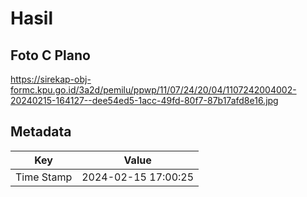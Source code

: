 # Hasil

## Foto C Plano

https://sirekap-obj-formc.kpu.go.id/3a2d/pemilu/ppwp/11/07/24/20/04/1107242004002-20240215-164127--dee54ed5-1acc-49fd-80f7-87b17afd8e16.jpg


## Metadata

| Key        | Value               |
| ---------- | ------------------- |
| Time Stamp | 2024-02-15 17:00:25 |




